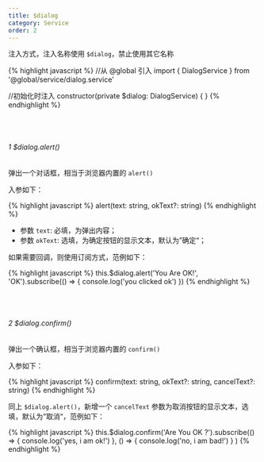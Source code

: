 ```yaml
---
title: $dialog
category: Service
order: 2
---
```


注入方式，注入名称使用 `$dialog`，禁止使用其它名称

{% highlight javascript %}
//从 @global 引入
import { DialogService } from '@global/service/dialog.service'

//初始化时注入
constructor(private $dialog: DialogService) { }
{% endhighlight %}

<br />
<br />

###### 1 $dialog.alert()

弹出一个对话框，相当于浏览器内置的 `alert()`

入参如下：

{% highlight javascript %}
alert(text: string, okText?: string)
{% endhighlight %}

* 参数 `text`: 必填，为弹出内容；
* 参数 `okText`: 选填，为确定按钮的显示文本，默认为”确定“；

如果需要回调，则使用订阅方式，范例如下：

{% highlight javascript %}
this.$dialog.alert('You Are OK!', 'OK').subscribe(() => {
  console.log('you clicked ok')
})
{% endhighlight %}

<br />
<br />

###### 2 $dialog.confirm()

弹出一个确认框，相当于浏览器内置的 `confirm()`

入参如下：

{% highlight javascript %}
confirm(text: string, okText?: string, cancelText?: string)
{% endhighlight %}

同上 `$dialog.alert()`，新增一个 `cancelText` 参数为取消按钮的显示文本，选填，默认为”取消“，范例如下：

{% highlight javascript %}
this.$dialog.confirm('Are You OK ?').subscribe(() => {
    console.log('yes, i am ok!')
  }, () => {
    console.log('no, i am bad!')
  }
)
{% endhighlight %}


